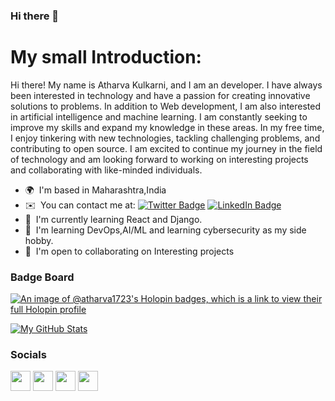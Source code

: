 ### Hi there 👋
# My small Introduction:

Hi there! My name is Atharva Kulkarni, and I am an developer. I have always been interested in technology and have a passion for creating innovative solutions to problems. In addition to Web development, I am also interested in artificial intelligence and machine learning. I am constantly seeking to improve my skills and expand my knowledge in these areas. In my free time, I enjoy tinkering with new technologies, tackling challenging problems, and contributing to open source. I am excited to continue my journey in the field of technology and am looking forward to working on interesting projects and collaborating with like-minded individuals.

* 🌍  I'm based in Maharashtra,India
* ✉️  You can contact me at: [![Twitter Badge](https://img.shields.io/badge/Twitter-Profile-informational?style=flat&logo=twitter&logoColor=white&color=1CA2F1)](https://twitter.com/Atharva172003) [![LinkedIn Badge](https://img.shields.io/badge/LinkedIn-Profile-informational?style=flat&logo=linkedin&logoColor=white&color=#0d6da8)](https://www.linkedin.com/in/atharva-kulkarni-0b2415207/)
* 🧠  I'm currently learning React and Django. 
* 🧠  I'm learning DevOps,AI/ML and learning  cybersecurity as my side hobby.
* 🤝  I'm open to collaborating on Interesting projects

### Badge Board
[![An image of @atharva1723's Holopin badges, which is a link to view their full Holopin profile](https://holopin.me/atharva1723)](https://holopin.io/@atharva1723)

[![My GitHub Stats](https://github-readme-stats.vercel.app/api/?username=Atharva1723&count_private=true&theme=tokyonight&showicons=true)]()
### Socials

<p align="left"> <a href="https://discord.com/users/601835666724356137" target="_blank" rel="noreferrer"><img src="https://raw.githubusercontent.com/danielcranney/readme-generator/main/public/icons/socials/discord.svg" width="32" height="32" /></a> <a href="https://github.com/Atharva1723" target="_blank" rel="noreferrer"><img src="https://raw.githubusercontent.com/danielcranney/readme-generator/main/public/icons/socials/github.svg" width="32" height="32" /></a> <a href="https://www.linkedin.com/in/atharva-kulkarni-0b2415207/" target="_blank" rel="noreferrer"><img src="https://raw.githubusercontent.com/danielcranney/readme-generator/main/public/icons/socials/linkedin.svg" width="32" height="32" /></a> <a href="https://twitter.com/Atharva172003" target="_blank" rel="noreferrer"><img src="https://raw.githubusercontent.com/danielcranney/readme-generator/main/public/icons/socials/twitter.svg" width="32" height="32" /></a></p>
